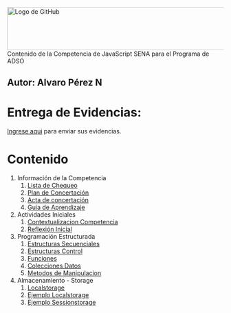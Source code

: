 <img src="https://coursework.vschool.io/content/images/size/w2000/2016/03/javascript-logo-banner.jpg" alt="Logo de GitHub" width="600" height="100">
Contenido de la Competencia de JavaScript SENA para el Programa de ADSO

**Autor:** Alvaro Pérez N
---

# Entrega de Evidencias:
[Ingrese aqui](https://classroom.google.com/c/NzMwNjI5MTA1MjA3?cjc=mo4akk7) para enviar sus evidencias.

# Contenido
1. Información de la Competencia
    1. [Lista de Chequeo](https://github.com/aperezn298/JavascriptSENA/blob/main/01_InfoCompetencia_3065909/ListaChequeoJavascript3065909.pdf)
    2. [Plan de Concertación](https://github.com/aperezn298/JavascriptSENA/blob/main/01_InfoCompetencia_3065909/PlanConcertado3065909.pdf)
    3. [Acta de concertación](https://github.com/aperezn298/JavascriptSENA/blob/main/01_InfoCompetencia_3065909/ActaConcertacion3065909.pdf) 
    4. [Guia de Aprendizaje](https://github.com/aperezn298/JavascriptSENA/blob/main/01_InfoCompetencia_3065909/GuiaAprendizajeJavaScript3065909.pdf)
2. Actividades Iniciales
    1. [Contextualizacion Competencia](https://github.com/aperezn298/JavascriptSENA/blob/main/02_ActividadesIniciales/00ContextualizacionJS.pdf)
    2. [Reflexión Inicial](https://github.com/aperezn298/JavascriptSENA/blob/main/02_ActividadesIniciales/01ReflexionInicialTiendaOnline.pdf)
3. Programación Estructurada
    1. [Estructuras Secuenciales](https://github.com/aperezn298/JavascriptSENA/blob/main/03_ProgramacionEstructurada/01ConceptosBasicosJS.pdf)
    2. [Estructuras Control](https://github.com/aperezn298/JavascriptSENA/blob/main/03_ProgramacionEstructurada/02EstructurasControl.pdf)
    3. [Funciones](https://github.com/aperezn298/JavascriptSENA/blob/main/03_ProgramacionEstructurada/03Funciones.pdf)
    4. [Colecciones Datos](https://github.com/aperezn298/JavascriptSENA/blob/main/03_ProgramacionEstructurada/04ColeccionesDatos.pdf)
    5. [Metodos de Manipulacion](https://github.com/aperezn298/JavascriptSENA/blob/main/03_ProgramacionEstructurada/05MetodosManipulacion.pdf)
4. Almacenamiento - Storage
    1. [Localstorage](https://github.com/aperezn298/JavascriptSENA/blob/main/05_Storage/06Storage.pdf)
    2. [Ejemplo Localstorage](https://github.com/aperezn298/JavascriptSENA/blob/main/05_Storage/EjemploLocalStorage.js)
    3. [Ejemplo Sessionstorage](https://github.com/aperezn298/JavascriptSENA/blob/main/05_Storage/EjemploSessionStorage.js)